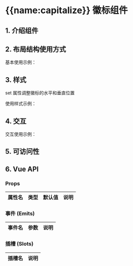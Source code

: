 # {{name:capitalize}} 徽标组件

## 1. 介绍组件

## 2. 布局结构使用方式


基本使用示例：


## 3. 样式
set 属性调整徽标的水平和垂直位置

使用样式示例：

## 4. 交互

交互使用示例：


## 5. 可访问性

## 6. Vue API

### Props

| 属性名 | 类型             | 默认值    | 说明                              |
| ------ | ---------------- | --------- | --------------------------------- |


### 事件 (Emits)

| 事件名 | 参数                | 说明           |
| ------ | ------------------- | -------------- |

### 插槽 (Slots)

| 插槽名  | 说明                                 |
| ------- | ------------------------------------ |
